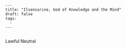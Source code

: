 ```
---
title: "Ilsensarine, God of Knowledge and the Mind"
draft: false
tags:
  - 
---
 
```

Lawful Neutral

